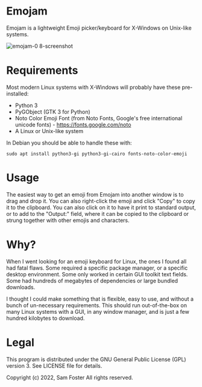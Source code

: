 # Emojam
Emojam is a lightweight Emoji picker/keyboard for X-Windows on Unix-like systems.

![emojam-0 8-screenshot](https://user-images.githubusercontent.com/261501/169489836-4c3e255a-2ded-41a8-9109-c693179e4246.png)

# Requirements
Most modern Linux systems with X-Windows will probably have these pre-installed:

* Python 3
* PyGObject (GTK 3 for Python)
* Noto Color Emoji Font (from Noto Fonts, Google's free international unicode fonts) - https://fonts.google.com/noto
* A Linux or Unix-like system

In Debian you should be able to handle these with:

`
    sudo apt install python3-gi python3-gi-cairo fonts-noto-color-emoji 
`

# Usage
The easiest way to get an emoji from Emojam into another window is to drag and drop it. You can also right-click the emoji and click "Copy" to copy it to the clipboard. You can also click on it to have it print to standard output, or to add to the "Output:" field, where it can be copied to the clipboard or strung together with other emojis and characters.

# Why?
When I went looking for an emoji keyboard for Linux, the ones I found all had fatal flaws. Some required a specific package manager, or a specific desktop environment. Some only worked in certain GUI toolkit text fields. Some had hundreds of megabytes of dependencies or large bundled downloads.

I thought I could make something that is flexible, easy to use, and without a bunch of un-necessary requirements. This should run out-of-the-box on many Linux systems with a GUI, in any window manager, and is just a few hundred kilobytes to download.

# Legal
This program is distributed under the GNU General Public License (GPL) version 3. See LICENSE file for details.

Copyright (c) 2022, Sam Foster All rights reserved.


